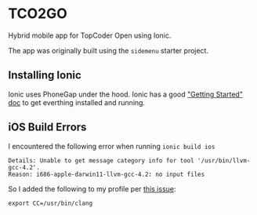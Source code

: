 TCO2GO
=====================

Hybrid mobile app for TopCoder Open using Ionic.

The app was originally built using the `sidemenu` starter project.

## Installing Ionic

Ionic uses PhoneGap under the hood. Ionic has a good ["Getting Started" doc](http://ionicframework.com/getting-started/) to get everthing installed and running.

## iOS Build Errors

I encountered the following error when running `ionic build ios` 

    Details: Unable to get message category info for tool '/usr/bin/llvm-gcc-4.2'.
    Reason: i686-apple-darwin11-llvm-gcc-4.2: no input files
    
So I added the following to my profile per [this issue](https://github.com/HipByte/motion-cocoapods/issues/12):

    export CC=/usr/bin/clang